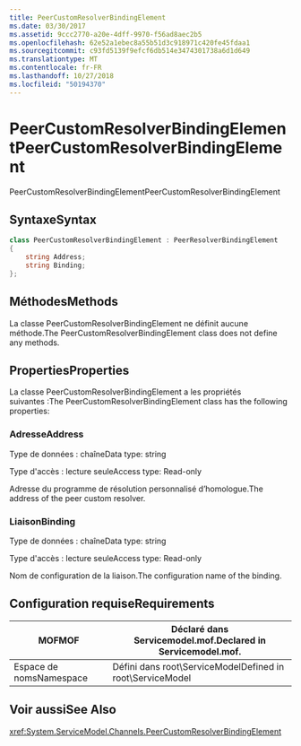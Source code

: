 ```yaml
---
title: PeerCustomResolverBindingElement
ms.date: 03/30/2017
ms.assetid: 9ccc2770-a20e-4dff-9970-f56ad8aec2b5
ms.openlocfilehash: 62e52a1ebec8a55b51d3c918971c420fe45fdaa1
ms.sourcegitcommit: c93fd5139f9efcf6db514e3474301738a6d1d649
ms.translationtype: MT
ms.contentlocale: fr-FR
ms.lasthandoff: 10/27/2018
ms.locfileid: "50194370"
---
```

# <a name="peercustomresolverbindingelement"></a><span data-ttu-id="f4faa-102">PeerCustomResolverBindingElement</span><span class="sxs-lookup"><span data-stu-id="f4faa-102">PeerCustomResolverBindingElement</span></span>
<span data-ttu-id="f4faa-103">PeerCustomResolverBindingElement</span><span class="sxs-lookup"><span data-stu-id="f4faa-103">PeerCustomResolverBindingElement</span></span>  
  
## <a name="syntax"></a><span data-ttu-id="f4faa-104">Syntaxe</span><span class="sxs-lookup"><span data-stu-id="f4faa-104">Syntax</span></span>  
```csharp
class PeerCustomResolverBindingElement : PeerResolverBindingElement
{  
    string Address;
    string Binding;
};
```  
  
## <a name="methods"></a><span data-ttu-id="f4faa-105">Méthodes</span><span class="sxs-lookup"><span data-stu-id="f4faa-105">Methods</span></span>  
 <span data-ttu-id="f4faa-106">La classe PeerCustomResolverBindingElement ne définit aucune méthode.</span><span class="sxs-lookup"><span data-stu-id="f4faa-106">The PeerCustomResolverBindingElement class does not define any methods.</span></span>  
  
## <a name="properties"></a><span data-ttu-id="f4faa-107">Properties</span><span class="sxs-lookup"><span data-stu-id="f4faa-107">Properties</span></span>  
 <span data-ttu-id="f4faa-108">La classe PeerCustomResolverBindingElement a les propriétés suivantes :</span><span class="sxs-lookup"><span data-stu-id="f4faa-108">The PeerCustomResolverBindingElement class has the following properties:</span></span>  
  
### <a name="address"></a><span data-ttu-id="f4faa-109">Adresse</span><span class="sxs-lookup"><span data-stu-id="f4faa-109">Address</span></span>  
 <span data-ttu-id="f4faa-110">Type de données : chaîne</span><span class="sxs-lookup"><span data-stu-id="f4faa-110">Data type: string</span></span>  
  
 <span data-ttu-id="f4faa-111">Type d'accès : lecture seule</span><span class="sxs-lookup"><span data-stu-id="f4faa-111">Access type: Read-only</span></span>  
  
 <span data-ttu-id="f4faa-112">Adresse du programme de résolution personnalisé d’homologue.</span><span class="sxs-lookup"><span data-stu-id="f4faa-112">The address of the peer custom resolver.</span></span>  
  
### <a name="binding"></a><span data-ttu-id="f4faa-113">Liaison</span><span class="sxs-lookup"><span data-stu-id="f4faa-113">Binding</span></span>  
 <span data-ttu-id="f4faa-114">Type de données : chaîne</span><span class="sxs-lookup"><span data-stu-id="f4faa-114">Data type: string</span></span>  
  
 <span data-ttu-id="f4faa-115">Type d'accès : lecture seule</span><span class="sxs-lookup"><span data-stu-id="f4faa-115">Access type: Read-only</span></span>  
  
 <span data-ttu-id="f4faa-116">Nom de configuration de la liaison.</span><span class="sxs-lookup"><span data-stu-id="f4faa-116">The configuration name of the binding.</span></span>  
  
## <a name="requirements"></a><span data-ttu-id="f4faa-117">Configuration requise</span><span class="sxs-lookup"><span data-stu-id="f4faa-117">Requirements</span></span>  
  
|<span data-ttu-id="f4faa-118">MOF</span><span class="sxs-lookup"><span data-stu-id="f4faa-118">MOF</span></span>|<span data-ttu-id="f4faa-119">Déclaré dans Servicemodel.mof.</span><span class="sxs-lookup"><span data-stu-id="f4faa-119">Declared in Servicemodel.mof.</span></span>|  
|---------|-----------------------------------|  
|<span data-ttu-id="f4faa-120">Espace de noms</span><span class="sxs-lookup"><span data-stu-id="f4faa-120">Namespace</span></span>|<span data-ttu-id="f4faa-121">Défini dans root\ServiceModel</span><span class="sxs-lookup"><span data-stu-id="f4faa-121">Defined in root\ServiceModel</span></span>|  
  
## <a name="see-also"></a><span data-ttu-id="f4faa-122">Voir aussi</span><span class="sxs-lookup"><span data-stu-id="f4faa-122">See Also</span></span>  
 <xref:System.ServiceModel.Channels.PeerCustomResolverBindingElement>
